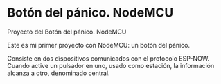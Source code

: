 # Botón del pánico. NodeMCU
Proyecto del Botón del pánico. NodeMCU

Este es mi primer proyecto con NodeMCU: un botón del pánico.

Consiste en dos dispositivos comunicados con el protocolo ESP-NOW. Cuando active un pulsador en uno, usado como estación, la información alcanza a otro, denominado central.

